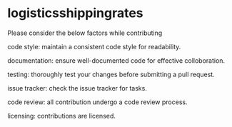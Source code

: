 # logisticsshippingrates
Please consider the below factors while contributing

code style:
maintain a consistent code style for readability.

documentation:
ensure well-documented code for effective colloboration.

testing:
thoroughly test your changes before submitting a pull request.

issue tracker:
check the issue tracker for tasks.

code review:
all contribution undergo a code review process.

licensing:
contributions are licensed.
